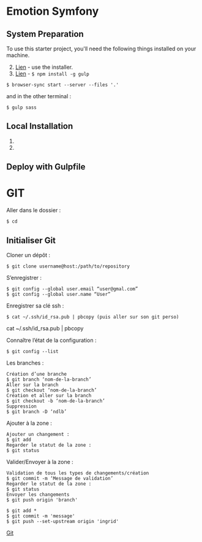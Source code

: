 Emotion Symfony
=============================

## System Preparation

To use this starter project, you'll need the following things installed on your machine.

2. [Lien](http://nodejs.org) - use the installer.
3. [Lien](https://github.com/gulpjs/gulp) - `$ npm install -g gulp`
```shell
$ browser-sync start --server --files '.'
```
and in the other terminal :
```shell
$ gulp sass
```

## Local Installation

1.
2.

<!-- ## Usage

**development mode**

This will give you file watching, browser synchronisation, auto-rebuild, CSS injecting etc etc. [docs](https://github.com/gulpjs/gulp/blob/master/docs/API.md)

```shell
$ gulp
``` -->

## Deploy with Gulpfile

<!-- ```javascript
var gulp = require('gulp');
var sass = require('gulp-sass');
var browserSync = require('browser-sync');

// gulp.task('sass', function () {
//     gulp.src('scss/styles.sass')
//         .pipe(sass({includePaths: ['scss']}))
//         .pipe(gulp.dest('css'));
// });

gulp.task('sass', function (done) {
	gulp.src('scss/styles.sass')
		.pipe(sass())
		.on('error', sass.logError)
		.pipe(gulp.dest('css/'))
		.on('end', done);
});

// Tâche "watch" = je surveille *less
gulp.task('watch', ['sass', 'browser-sync'], function () {
  gulp.watch('/css/*.css', ['sass']);
});

gulp.task('browser-sync', function() {
    browserSync.init(["css/*.css", "js/*.js"], {
        server: {
            baseDir: "./"
        }
    });
});

``` -->
GIT
=============================

Aller dans le dossier :
```shell
$ cd
```
## Initialiser Git

Cloner un dépôt :
```shell
$ git clone username@host:/path/to/repository
```

S’enregistrer :
```shell
$ git config --global user.email “user@gmal.com”
$ git config --global user.name “User”
```

Enregistrer sa clé ssh :
```shell
$ cat ~/.ssh/id_rsa.pub | pbcopy (puis aller sur son git perso)
```
cat ~/.ssh/id_rsa.pub | pbcopy

Connaître l’état de la configuration :
```shell
$ git config --list
```


Les branches :
```shell
Création d’une branche
$ git branch ‘nom-de-la-branch’
Aller sur la branch
$ git checkout ‘nom-de-la-branch’
Création et aller sur la branch
$ git checkout -b ‘nom-de-la-branch’
Suppression
$ git branch -D ‘ndlb’
```

Ajouter à la zone :
```shell
Ajouter un changement :
$ git add
Regarder le statut de la zone :
$ git status
```

Valider/Envoyer à la zone :
```shell
Validation de tous les types de changements/création
$ git commit -m ‘Message de validation’
Regarder le statut de la zone :
$ git status
Envoyer les changements
$ git push origin 'branch'
```


```shell
$ git add *
$ git commit -m 'message'
$ git push --set-upstream origin 'ingrid'

```

[Git](https://gist.github.com/aquelito/8596717)
